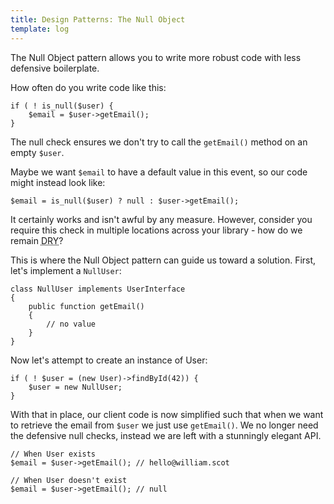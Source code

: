 ```yaml
---
title: Design Patterns: The Null Object
template: log
---
```


The Null Object pattern allows you to write more robust code with less defensive boilerplate.

How often do you write code like this:

    if ( ! is_null($user) {
        $email = $user->getEmail();
    }

The null check ensures we don't try to call the `getEmail()` method on an empty `$user`.

Maybe we want `$email` to have a default value in this event, so our code might instead look like:

    $email = is_null($user) ? null : $user->getEmail();

It certainly works and isn't awful by any measure. However, consider you require this check in multiple locations
across your library - how do we remain <abbr title="Don't Repeat Yourself">DRY</abbr>?

This is where the Null Object pattern can guide us toward a solution. First, let's implement a `NullUser`:

    class NullUser implements UserInterface
    {
        public function getEmail()
        {
            // no value
        }
    }

 Now let's attempt to create an instance of User:

    if ( ! $user = (new User)->findById(42)) {
        $user = new NullUser;
    }

With that in place, our client code is now simplified such that when we want to retrieve the email from `$user` we
just use `getEmail()`. We no longer need the defensive null checks, instead we are left with a stunningly elegant API.

    // When User exists
    $email = $user->getEmail(); // hello@william.scot

    // When User doesn't exist
    $email = $user->getEmail(); // null